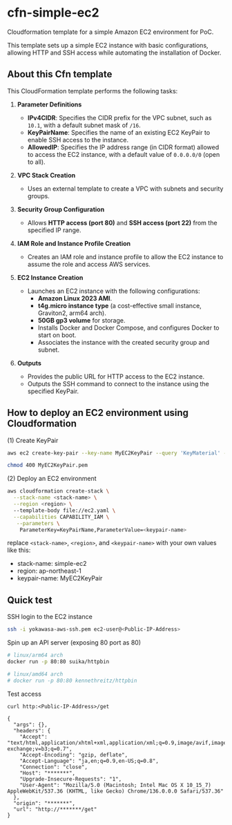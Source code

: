 # cfn-simple-ec2

Cloudformation template for a simple Amazon EC2 environment  for PoC.

This template sets up a simple EC2 instance with basic configurations, allowing HTTP and SSH access while automating the installation of Docker.

## About this Cfn template

This CloudFormation template performs the following tasks:

1. **Parameter Definitions**

   - **IPv4CIDR**: Specifies the CIDR prefix for the VPC subnet, such as `10.1`, with a default subnet mask of `/16`.
   - **KeyPairName**: Specifies the name of an existing EC2 KeyPair to enable SSH access to the instance.
   - **AllowedIP**: Specifies the IP address range (in CIDR format) allowed to access the EC2 instance, with a default value of `0.0.0.0/0` (open to all).
2. **VPC Stack Creation**

   - Uses an external template to create a VPC with subnets and security groups.
3. **Security Group Configuration**

   - Allows **HTTP access (port 80)** and **SSH access (port 22)** from the specified IP range.
4. **IAM Role and Instance Profile Creation**

   - Creates an IAM role and instance profile to allow the EC2 instance to assume the role and access AWS services.
5. **EC2 Instance Creation**

   - Launches an EC2 instance with the following configurations:
     - **Amazon Linux 2023 AMI**.
     - **t4g.micro instance type** (a cost-effective small instance, Graviton2, arm64 arch).
     - **50GB gp3 volume** for storage.
     - Installs Docker and Docker Compose, and configures Docker to start on boot.
     - Associates the instance with the created security group and subnet.
6. **Outputs**

   - Provides the public URL for HTTP access to the EC2 instance.
   - Outputs the SSH command to connect to the instance using the specified KeyPair.

## How to deploy an EC2 environment using Cloudformation

(1) Create KeyPair

```sh
aws ec2 create-key-pair --key-name MyEC2KeyPair --query 'KeyMaterial' --output text > MyEC2KeyPair.pem

chmod 400 MyEC2KeyPair.pem
```

(2) Deploy an EC2 environment

```sh
aws cloudformation create-stack \
  --stack-name <stack-name> \
  --region <region> \ 
  --template-body file://ec2.yaml \
  --capabilities CAPABILITY_IAM \
   --parameters \
    ParameterKey=KeyPairName,ParameterValue=<keypair-name>
```

replace `<stack-name>`, `<region>`, and `<keypair-name>` with your own values like this:

- stack-name: simple-ec2
- region: ap-northeast-1
- keypair-name: MyEC2KeyPair

## Quick test

SSH login to the EC2 instance

```sh
ssh -i yokawasa-aws-ssh.pem ec2-user@<Public-IP-Address>
```

Spin up an API server (exposing 80 port as 80)

```sh
# linux/arm64 arch
docker run -p 80:80 suika/httpbin

# linux/amd64 arch
# docker run -p 80:80 kennethreitz/httpbin
```

Test access

```
curl http:<Public-IP-Address>/get

{
  "args": {}, 
  "headers": {
    "Accept": "text/html,application/xhtml+xml,application/xml;q=0.9,image/avif,image/webp,image/apng,*/*;q=0.8,application/signed-exchange;v=b3;q=0.7", 
    "Accept-Encoding": "gzip, deflate", 
    "Accept-Language": "ja,en;q=0.9,en-US;q=0.8", 
    "Connection": "close", 
    "Host": "*******", 
    "Upgrade-Insecure-Requests": "1", 
    "User-Agent": "Mozilla/5.0 (Macintosh; Intel Mac OS X 10_15_7) AppleWebKit/537.36 (KHTML, like Gecko) Chrome/136.0.0.0 Safari/537.36"
  }, 
  "origin": "*******", 
  "url": "http://*******/get"
}
```
